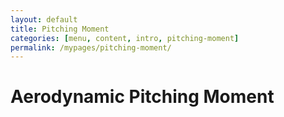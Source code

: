 ```yaml
---
layout: default
title: Pitching Moment
categories: [menu, content, intro, pitching-moment]
permalink: /mypages/pitching-moment/
---
```


# Aerodynamic Pitching Moment
